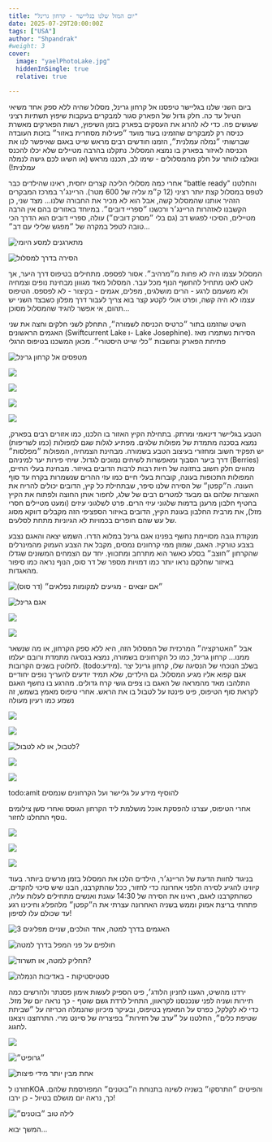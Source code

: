 ```yaml
---
title: "יום המזל שלנו בגליישר - קרחון גרינל"
date: 2025-07-29T20:00:00Z
tags: ["USA"]
author: "Shpandrak"
#weight: 3
cover:
  image: "yaelPhotoLake.jpg"
  hiddenInSingle: true
  relative: true

---
```


ביום השני שלנו בגליישר טיפסנו אל קרחון גרינל, מסלול שהיה ללא ספק אחד משיאי הטיול עד כה. חלק גדול של הפארק סגור למבקרים בעקבות שיפוץ תשתיות רציני שעושים פה. כדי לא להרוג את העסקים בפארק בזמן השיפוץ, רשות הפארקים מאשרת כניסה רק למבקרים שהזמינו בעוד מועד ״פעילות מסחרית באזור״ בזכות העובדה שברשותי ״נמלה עמלנית״, הזמנו חודשים רבים מראש שייט באגם שאיפשר לנו את הכניסה לאיזור בפארק בו נמצא המסלול. נתקלנו בהרבה מטיילים שלא יכלו להכנס ונאלצו לוותר על חלק מהמסלולים - שימו לב, תכננו מראש (או השיגו לכם גישה לנמלה עמלנית!)

אחרי כמה מסלולי הליכה קצרים יחסית, ראינו שהילדים כבר "battle ready" והחלטנו לטפס במסלול קצת יותר רציני (12 ק״מ עליה של 600 מטר). הריינג׳ר במרכז המבקרים הזהיר אותנו שהמסלול קשה, אבל הוא לא מכיר את החבורה שלנו... מצד שני, כן הקשבנו לאזהרות הריינג׳ר ורכשנו ״ספריי דובים״. במיוחד באזורים בהם אין הרבה מטיילים, הסיכוי לפגוש דב (גם בלי ״מסרק דובים״) עולה, ספריי דובים הוא הדרך הכי טובה לטפל במקרה של ״מפגש שלילי עם דב״...

![](morning.JPG "מתארגנים למסע היומי")

![](boat1.JPG "הסירה בדרך למסלול")

המסלול עצמו היה לא פחות מ״מרהיב״. אסור לפספס. מתחילים בטיפוס דרך היער, אך לאט לאט מתחיל להחשף הנוף מכל עבר. המסלול מאד מגווון מבחינת נופים וצמחיה ולא משעמם לרגע - הרים מושלגים, מפלים, אגמים - בקיצור - לא לפספס. הטיפוס עצמו לא היה קשה, ופרט אולי לקטע קצר בוא צריך לעבור דרך מפלון כשבצד השני יש תהום, אי אפשר להגיד שהמסלול מסוכן...

השיט שהזמנו בתור ״כרטיס הכניסה לשמורה״, התחלק לשני חלקים וחצה את שני האגמים הראשונים (Swiftcurrent Lake ו- Lake Josephine). הסירות נשתמרו מאז פתיחת הפארק ונחשבות ״כלי שייט היסטורי״.  מכאן המשכנו בטיפוס הרגלי

![](climbingUp1.JPG "מטפסים אל קרחון גרינל")

![](climbingUp2.JPG)

![](climbingUp3.JPG)

![](almaClimb.JPG)

![](climbingUp4.JPG)

הטבע בגליישר דינאמי ומרתק. בתחילת הקיץ האזור בו הלכנו, כמו אזורים רבים בפארק, נמצא בסכנה מתמדת של מפולות שלגים. מפתיע לגלות שגם למפולות (כמו לשריפות) יש תפקיד חשוב ומחזורי בעיצוב הטבע בשמורה. מבחינת הצמחיה, המפולות ״מפלסות״ דרך ביער הסבוך ומאפשרות לשיחים נמוכים לגדול. שיחי פירות יער למיניהם (Berries) מהווים חלק חשוב בתזונה של חיות רבות לרבות הדובים באיזור. מבחינת בעלי החיים, המפולות התכופות בעונה, קוברות בעלי חיים כמו עזי ההרים שנשמרות בקרח עד סוף העונה. ה״קפטן״ של הסירה שלנו סיפר, שבתחילת כל קיץ, הדובים יכולים להריח את האוצרות שלהם גם מבעד למטרים רבים של שלג, לחפור אותן החוצה ולפתוח את הקיץ בחטיף חלבון מרענן בדמות שלגוני עיזי הרים. פרט לשלגוני עיזים (ומעט מטיילים חסרי מזל), את מרבית החלבון בעונת הקיץ, הדובים באיזור הספציפי הזה מקבלים דווקא מסוג של עש שהם חופרים בכמויות לא הגיוניות מתחת לסלעים.

מנקודת גובה מסויימת נחשף בפנינו אגם גרינל במלוא הדרו. השמש יצאה והאגם נצבע בצבע טורקיז. האגם, שמוזן ממי קרחונים נמסים, מקבל את הצבע העמוק מהמינרלים שהקרחון ״חוצב״ בסלע כאשר הוא מתרחב ומתכווץ. יחד עם הצמחים המשונים שגדלו באיזור שחלקם נראו יותר כמו דמויות מספר של דר סוס, הנוף נראה כמו סיפור מהאגדות.

![](drSeuss.JPG "״אם יוצאים - מגיעים למקומות נפלאים״ (דר סוס)")

![](familyLakeGrinnel.JPG "אגם גרינל")

![](lakeGrinnel.JPG)

![](lakeGrinnel2.jpg)

אבל ״האטרקציה״ המרכזית של המסלול הזה, היא ללא ספק הקרחון, או מה שנשאר ממנו... קרחון גרינל, כמו כל הקרחונים בשמורה, נמצא בנסיגה מתמדת ורובם יעלמו לחלוטין בשנים הקרובות. (todo:מידע). בשלב הנוכחי של הנסיגה שלו, קרחון גרינל יצר אגם קפוא אליו מגיע המסלול. גם הילדים, שלא תמיד יודעים להעריך נופים יחודיים התלהבו מאד מהמראה של האגם בו צפים גושי קרח גדולים. מהרגע בו נחשף האגם לקראת סוף הטיפוס, פיט פינטז על לטבול בו את הראש. אחרי טיפוס מאמץ בשמש, זה נשמע כמו רעיון מעולה

![](frozenLake3.jpg)

![](yaelPhotoLake.jpg)

![](kidsFrozenLake1.jpg "לטבול, או לא לטבול?")

![](frozenLake.jpg)

![](alexFrozenLake.JPG)

todo:amit להוסיף מידע על גליישר ועל הקרחונים שנמסים

אחרי הטיפוס, עצרנו להפסקת אוכל מושלמת ליד הקרחון הגוסס ואחרי סשן צילומים נוסף התחלנו לחזור.

![](familyFrozenLake.JPG)

![](familyFrozenLake2.JPG)

![](kidsFrozenLake2.jpg)

בניגוד לחוות הדעת של הריינג׳ר, הילדים הלכו את המסלול בזמן מרשים ביותר. בעוד קיווינו להגיע לסירה הלפני אחרונה כדי לחזור, ככל שהתקרבנו, הבנו שיש סיכוי להקדים. כשהתקרבנו לאגם, ראינו את הסירה של 14:30 עוגנת ואנשים מתחילים לעלות עליה, פתחתי בריצת אמוק וממש בשניה האחרונה עצרתי את ה״קפטן״ מלהפליג וחיכינו רגע עד שכולם עלו לסיפון!

![](3lakes.jpg "3 האגמים בדרך למטה, אחד הולכים, שניים מפליגים")

![](alexWaterfall.jpg "חולפים על פני המפל בדרך למטה")

![](alexWaterfall2.jpg "תחליק למטה, או תשרוד?")

![](grinnellHikeStats.jpg "סטטיסטיקות - באדיבות הנמלה")

ירדנו מהשיט, הגענו לחניון הלודג׳, פיט הספיק לעשות אימון פסנתר ולהרשים כמה תיירות ושניה לפני שנכנסנו לקראוון, התחיל לרדת גשם שוטף - כך נראה יום של מזל. כדי לא לקלקל, כפרס על המאמץ בטיפוס, ובעיקר מיכיוון שהנמלה הכריזה על ״שביתת שטיפת כלים״, החלטנו על ״ערב של חזירות״ בפיצריה של סיינט מרי. התרחצנו ויצאנו לחגוג.

![](petePiano1.jpg)

![](petePiano2.jpg "״גרופיט״")

![](pizza.jpg "אחת מבין יותר מידי פיצות")

חזרנו לKOA והפיטים ״התרסקו״ בשניה לשינה בתנוחת ה״בוטנים״ המפורסמת שלהם. כך, נראה יום מושלם בטיול - כן ירבו!

![](petesPeanuts.jpg "לילה טוב ״בוטנים״")

המשך יבוא...